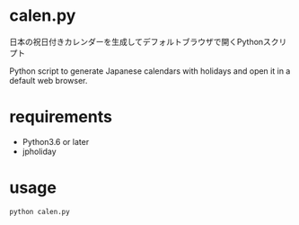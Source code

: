 # calen.py
日本の祝日付きカレンダーを生成してデフォルトブラウザで開くPythonスクリプト

Python script to generate Japanese calendars with holidays and open it in a default web browser.

# requirements
- Python3.6 or later
- jpholiday

# usage
`python calen.py`
